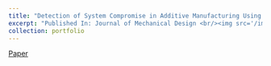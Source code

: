 ```yaml
---
title: "Detection of System Compromise in Additive Manufacturing Using Video Motion Magnification"
excerpt: "Published In: Journal of Mechanical Design <br/><img src='/images/npj_dm.png' width='400' height='400'>"
collection: portfolio
---
```

<a href="http://sakthikap.github.io/files/npj_digital_medicine.pdf"> Paper


